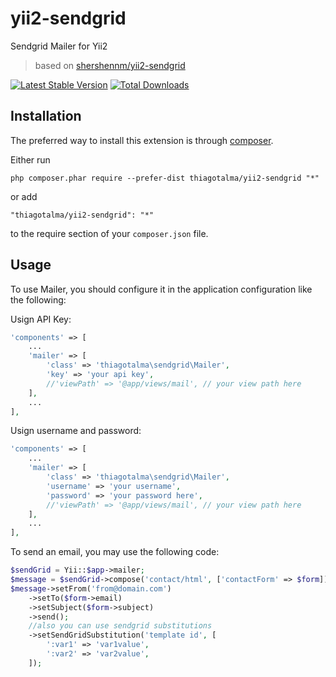 yii2-sendgrid
=============
Sendgrid Mailer for Yii2

> based on [shershennm/yii2-sendgrid](https://github.com/shershennm/yii2-sendgrid.git)

[![Latest Stable Version](https://poser.pugx.org/thiagotalma/yii2-sendgrid/v/stable.png)](https://packagist.org/packages/thiagotalma/yii2-sendgrid)
[![Total Downloads](https://poser.pugx.org/thiagotalma/yii2-sendgrid/downloads.png)](https://packagist.org/packages/thiagotalma/yii2-sendgrid)

Installation
------------

The preferred way to install this extension is through [composer](http://getcomposer.org/download/).

Either run

```
php composer.phar require --prefer-dist thiagotalma/yii2-sendgrid "*"
```

or add

```
"thiagotalma/yii2-sendgrid": "*"
```

to the require section of your `composer.json` file.

Usage
-----
To use Mailer, you should configure it in the application configuration like the following:

Usign API Key:
```php
'components' => [
    ...
    'mailer' => [
        'class' => 'thiagotalma\sendgrid\Mailer',
        'key' => 'your api key',
        //'viewPath' => '@app/views/mail', // your view path here
    ],
    ...
],
```

Usign username and password:
```php
'components' => [
    ...
    'mailer' => [
        'class' => 'thiagotalma\sendgrid\Mailer',
        'username' => 'your username',
        'password' => 'your password here',
        //'viewPath' => '@app/views/mail', // your view path here
    ],
    ...
],
```

To send an email, you may use the following code:
```php
$sendGrid = Yii::$app->mailer;
$message = $sendGrid->compose('contact/html', ['contactForm' => $form])
$message->setFrom('from@domain.com')
	->setTo($form->email)
	->setSubject($form->subject)
	->send();
	//also you can use sendgrid substitutions
	->setSendGridSubstitution('template id', [
		':var1' => 'var1value',
		':var2' => 'var2value',
	]);
```
